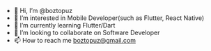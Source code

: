 - 👋 Hi, I’m @boztopuz
- 👀 I’m interested in Mobile Developer(such as Flutter, React Native)
- 🌱 I’m currently learning Flutter/Dart
- 💞️ I’m looking to collaborate on Software Developer
- 📫 How to reach me boztopuz@gmail.com

<!---
boztopuz/boztopuz is a ✨ special ✨ repository because its `README.md` (this file) appears on your GitHub profile.
You can click the Preview link to take a look at your changes.
--->
